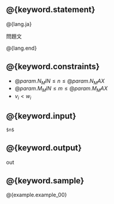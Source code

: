 ## @{keyword.statement}

@{lang.ja}

問題文

@{lang.end}

## @{keyword.constraints}

- $@{param.N_MIN} \leq n \leq @{param.N_MAX}$
- $@{param.M_MIN} \leq m \leq @{param.M_MAX}$
- $v_i < w_i$

## @{keyword.input}

```
$n$
```

## @{keyword.output}

out

## @{keyword.sample}

@{example.example_00}
